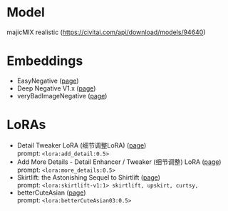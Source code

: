 # Model
majicMIX realistic (https://civitai.com/api/download/models/94640)

# Embeddings
- EasyNegative ([page](https://civitai.com/models/7808/easynegative))
- Deep Negative V1.x ([page](https://civitai.com/models/4629?modelVersionId=5637))
- veryBadImageNegative ([page](https://civitai.com/models/11772?modelVersionId=25820))

# LoRAs
- Detail Tweaker LoRA (细节调整LoRA) ([page](https://civitai.com/models/58390/detail-tweaker-lora-lora))  
prompt: `<lora:add_detail:0.5>`
- Add More Details - Detail Enhancer / Tweaker (细节调整) LoRA ([page](https://civitai.com/models/82098?modelVersionId=87153))  
prompt: `<lora:more_details:0.5>`
- Skirtlift: the Astonishing Sequel to Shirtlift ([page](https://civitai.com/models/8631?modelVersionId=10187))  
  prompt: `<lora:skirtlift-v1:1> skirtlift, upskirt, curtsy,`
- betterCuteAsian ([page](https://civitai.com/models/38567/bettercuteasian))  
  prompt: `<lora:betterCuteAsian03:0.5>`